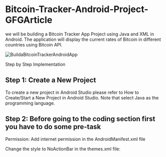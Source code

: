 # Bitcoin-Tracker-Android-Project-GFGArticle
we will be building a Bitcoin Tracker App Project using Java and XML in Android. The application will display the current rates of Bitcoin in different countries using Bitcoin API. 

![BuildaBitcoinTrackerAndroidApp](https://user-images.githubusercontent.com/93249038/219827844-f6ace5f3-70af-4c7e-bacd-188d74c3a020.gif)

 
Step by Step Implementation
## Step 1: Create a New Project

To create a new project in Android Studio please refer to How to Create/Start a New Project in Android Studio. Note that select Java as the programming language.


## Step 2: Before going to the coding section first you have to do some pre-task

Permission: Add internet permission in the AndroidManifest.xml file

<uses-permission android:name=”android.permission.INTERNET”/>

Change the style to NoActionBar in the themes.xml file: 

<style name=”AppTheme” parent=”Theme.AppCompat.NoActionBar”>

Get the API key: You need to create a free account on Coinlayer and get an API key for this project.

Add dependency: 

We need to add this dependency in the app gradle file to make HTTP requests

implementation ‘com.loopj.android:android-async-http:1.4.9’


Add Currency list in string.xml:

We need to add the list of all currencies in the strings.xml. From here we will display it in the activity to the users. Add the below code in the strings.xml file.

<resources>

    <string name="app_name">Am I Rich?</string>
    
    <string name="label_default_text">304.74</string>
    
    <string name="label_error_text">Error</string>
    
    <string name="base">Base Currency</string>
    
    <string name="imageview_desc">Bitcoin Logo</string>
  
    <string-array name="currency_array">
    
        <item>AUD</item>
        
        <item>BRL</item>
        
        <item>CAD</item>
        
        <item>CNY</item>
        
        <item>EUR</item>
        
        <item>GBP</item>
        
        <item>HKD</item>
        
        <item>JPY</item>
        
        <item>PLN</item>
        
        <item>RUB</item>
        
        <item>SEK</item>
        
        <item>USD</item>
        
        <item>ZAR</item>
        
    </string-array>
      
</resources>


# Step 3: Working with the activity_main.xml file

The XML codes are used to build the structure of the activity as well as its styling part. It contains an ImageView at the very top of the activity to display the logo of the app. Then it contains a TextView to display the bitcoin rate in the center of the activity. At last, we have a Spinner at the bottom of the activity to display the list of currencies from which the user can choose. This is a single activity application. Below is the code for the activity_main.xml file.

<?xml version="1.0" encoding="utf-8"?>
<RelativeLayout 

    xmlns:android="http://schemas.android.com/apk/res/android"
    
    xmlns:tools="http://schemas.android.com/tools"
    
    android:layout_width="match_parent"
    
    android:layout_height="match_parent"
    
    android:background="@color/bkgndColour"
    
    android:paddingLeft="@dimen/activity_horizontal_margin"
    
    android:paddingTop="@dimen/activity_vertical_margin"
    
    android:paddingRight="@dimen/activity_horizontal_margin"
    
    android:paddingBottom="@dimen/activity_vertical_margin"
    
    tools:context="com.example.bitcointracker.MainActivity">
  
    <TextView
    
        android:id="@+id/priceLabel"
        
        android:layout_width="wrap_content"
        
        android:layout_height="wrap_content"
        
        android:layout_centerHorizontal="true"
        
        android:layout_centerVertical="true"
        
        android:text="@string/label_default_text"
        
        android:textColor="@color/fontColour"
        
        
        android:textSize="45sp"
        
        android:textStyle="bold" />
  
    <ImageView
    
        android:id="@+id/logoImage"
        
        android:layout_width="wrap_content"
        
        android:layout_height="wrap_content"
        
        android:layout_alignParentTop="true"
        
        android:layout_centerHorizontal="true"
        
        android:contentDescription="@string/imageview_desc"
        
        android:src="@drawable/bitcoin_image" />
  
    <LinearLayout
    
        android:layout_width="match_parent"
        
        android:layout_height="match_parent"
        
        android:layout_below="@+id/priceLabel"
        
        android:gravity="center_vertical|center_horizontal"
        
        android:orientation="horizontal">
  
        <TextView
        
            android:id="@+id/textView"
            
            android:layout_width="wrap_content"
            
            android:layout_height="wrap_content"
            
            android:layout_gravity="center_vertical"
            
            android:layout_marginLeft="10dp"
            
            android:layout_marginRight="10dp"
            
            android:text="@string/base"
            
            android:textAppearance="?android:attr/textAppearanceLarge"
            
            android:textSize="30sp"
            
            android:textStyle="bold" />
  
        <Spinner
            android:id="@+id/currency_spinner"
            
            android:layout_width="wrap_content"
            
            android:layout_height="wrap_content"
            
            android:dropDownSelector="@color/fontColour"
            
            android:gravity="center_horizontal"
            
            android:spinnerMode="dropdown" />
          
    </LinearLayout>
  
</RelativeLayout>

# Step 4: Create new layout resource files

For the spinner to display the list we also need to create a spinner item’s XML layout as well as its item’s layout for the adapter. Add the below codes in app> res > layout > spinner_dropdown_item.xml.

<?xml version="1.0" encoding="utf-8"?>

<CheckedTextView 

    xmlns:android="http://schemas.android.com/apk/res/android"
    
    android:id="@android:id/text1"
    
    style="?android:attr/spinnerDropDownItemStyle"
    
    android:layout_width="match_parent"
    
    android:layout_height="?android:attr/listPreferredItemHeight"
    
    android:background="@drawable/color_selector"
    
    android:ellipsize="marquee"
    
    android:paddingLeft="10dp"
    
    android:paddingRight="10dp"
    
    android:singleLine="true"
    
    android:text="@string/label_error_text"
    
    android:textColor="@color/black"
    
    android:textSize="30sp" />
    
spinner_item.xml file:

<?xml version="1.0" encoding="utf-8"?>

<TextView 

    xmlns:android="http://schemas.android.com/apk/res/android"
    
    android:layout_width="match_parent"
    
    android:layout_height="wrap_content"
    
    android:gravity="start"
    
    android:padding="10dip"
    
    android:text="@string/label_error_text"
    
    android:textColor="@color/black"
    
    android:textSize="30sp"
    
    android:textStyle="bold" />

# Step 5: Working with the MainActivity.java file

In the java file, we will create a function that will make HTTP requests from the URL. The URL will be consisting of the API key the base URL and the target currency code. First, we will create an adapter for the list of all the currencies and set it to the Spinner view in the main activity. Then we will call the function onItemSelectedListener and get the selected currency code. We will add this code to the URL along with its other parts. Then we will call the function that makes HTTP requests to get a JSON. We will parse the JSON object to get the required rate of the bitcoin of the selected currency. Below is the code for the MainActivity.java file. Comments are added inside the code to understand the code in more detail.

import android.os.Bundle;

import android.util.Log;

import android.view.View;

import android.widget.AdapterView;

import android.widget.AdapterView.OnItemSelectedListener;

import android.widget.ArrayAdapter;

import android.widget.Spinner;

import android.widget.TextView;
  
import androidx.appcompat.app.AppCompatActivity;
  
import com.loopj.android.http.AsyncHttpClient;

import com.loopj.android.http.JsonHttpResponseHandler;

  
import org.json.JSONException;

import org.json.JSONObject;
  
import java.io.IOException;
  
import cz.msebera.android.httpclient.Header;
  
public class MainActivity extends AppCompatActivity {
  
    // Constants:
    // TODO: Create the base URL
    private final String BASE_URL = "http://api.coinlayer.com/live?access_key=";
  
    // Member Variables:
    TextView mPriceTextView;
  
    @Override
    protected void onCreate(Bundle savedInstanceState) {
    
        super.onCreate(savedInstanceState);
        
        setContentView(R.layout.activity_main);
  
        mPriceTextView = (TextView) findViewById(R.id.priceLabel);
        
        Spinner spinner = (Spinner) findViewById(R.id.currency_spinner);
  
        // Create an ArrayAdapter using the String array and a spinner layout
        final ArrayAdapter<CharSequence> adapter = ArrayAdapter.createFromResource(this,
                R.array.currency_array, R.layout.spinner_item);
  
        // Specify the layout to use when the list of choices appears
        adapter.setDropDownViewResource(R.layout.spinner_dropdown_item);
  
        // Apply the adapter to the spinner
        spinner.setAdapter(adapter);
  
        // TODO: Set an OnItemSelected listener on the spinner
        spinner.setOnItemSelectedListener(new OnItemSelectedListener() {
            @Override
            public void onItemSelected(AdapterView<?> adapterView, View view, int i, long l) {
                String publicKey = "cd9ebbd0c5c20340b9d638e409f41fb1";
                String finalUrl = BASE_URL + publicKey + "&TARGET=" + adapterView.getItemAtPosition(i) + "&symbols=BTC";
                Log.d("Clima", "Request fail! Status code: " + finalUrl);
                try {
                    letsDoSomeNetworking(finalUrl);
                } catch (IOException e) {
                    e.printStackTrace();
                } catch (JSONException e) {
                    e.printStackTrace();
                }
            }
  
            @Override
            public void onNothingSelected(AdapterView<?> adapterView) {
            }
        });
    }
  
    // TODO: complete the letsDoSomeNetworking() method
    private void letsDoSomeNetworking(String url) throws IOException, JSONException {
        AsyncHttpClient client = new AsyncHttpClient();
        client.get(url, new JsonHttpResponseHandler() {
  
            @Override
            public void onSuccess(int statusCode, Header[] headers, JSONObject response) {
                // called when response HTTP status is "200 OK"
                Log.d("Clima", "JSON: " + response.toString());
                try {
                    JSONObject price = response.getJSONObject("rates");
                    String object = price.getString("BTC");
                    mPriceTextView.setText(object);
                } catch (JSONException E) {
                    E.printStackTrace();
                }
            }
  
            @Override
            public void onFailure(int statusCode, Header[] headers, Throwable e, JSONObject response) {
                // called when response HTTP status is "4XX" (eg. 401, 403, 404)
                Log.d("Clima", "Request fail! Status code: " + statusCode);
                Log.d("Clima", "Fail response: " + response);
                Log.e("ERROR", e.toString());
            }
        });
    }
}
Came across this Article on Geeks for geeks and  I really enjoyed implementing it !!

